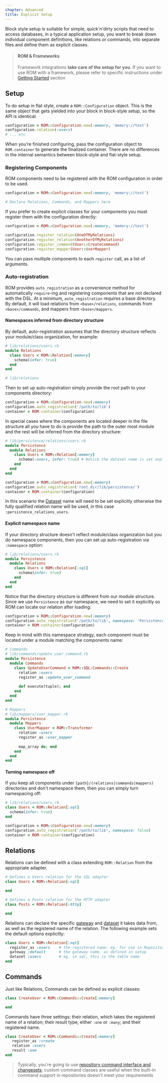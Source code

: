 ```yaml
---
chapter: Advanced
title: Explicit Setup
---
```


Block style setup is suitable for simple, quick'n'dirty scripts that need to
access databases, in a typical application setup, you want to break down
individual component definitions, like relations or commands, into separate
files and define them as explicit classes.

> #### ROM & Frameworks
>
> Framework integrations **take care of the setup for you**. If you want to use ROM
> with a framework, please refer to specific instructions under [Getting Started](/%{version}/learn/getting-started)
> section

## Setup

To do setup in flat style, create a `ROM::Configuration` object. This is the
same object that gets yielded into your block in block-style setup, so the API
is identical.

```ruby
configuration = ROM::Configuration.new(:memory, 'memory://test')
configuration.relation(:users)
# ... etc
```

When you’re finished configuring, pass the configuration object to
`ROM.container` to generate the finalized container. There are no differences in
the internal semantics between block-style and flat-style setup.

### Registering Components

ROM components need to be registered with the ROM configuration in order to be used.

```ruby
configuration = ROM::Configuration.new(:memory, 'memory://test')

# Declare Relations, Commands, and Mappers here
```

If you prefer to create explicit classes for your components you must register
them with the configuration directly:

```ruby
configuration = ROM::Configuration.new(:memory, 'memory://test')

configuration.register_relation(OneOfMyRelations)
configuration.register_relation(AnotherOfMyRelations)
configuration.register_command(User::CreateCommand)
configuration.register_mapper(User::UserMapper)
```

You can pass multiple components to each `register` call, as a list of arguments.

### Auto-registration

ROM provides `auto_registration` as a convenience method for automatically
`require`-ing and registering components that are not declared with the DSL. At
a minimum, `auto_registration` requires a base directory. By default, it will
load relations from `<base>/relations`, commands from `<base>/commands`, and
mappers from `<base>/mappers`.

#### Namespaces inferred from directory structure

By default, auto-registration assumes that the directory structure reflects your module/class
organization, for example:

``` ruby
# lib/relations/users.rb
module Relations
  class Users < ROM::Relation[:memory]
    schema(infer: true)
  end
end

# lib/relations
```

Then to set up auto-registration simply provide the root path to your components directory:

```ruby
configuration = ROM::Configuration.new(:memory)
configuration.auto_registration('/path/to/lib')
container = ROM.container(configuration)
```

In special cases where the components are located deeper in the file structure all you have
to do is provide the path to the outer most module and the rest will be inferred from
the directory structure:

```ruby
# lib/persistence/relations/users.rb
module Persistence
  module Relations
    class Users < ROM::Relation[:memory]
      schema(:users, infer: true) # Notice the dataset name is set explicitly
    end
  end
end

configuration = ROM::Configuration.new(:memory)
configuration.auto_registration('root_dir/lib/persistence/')
container = ROM.container(configuration)

```

In this scenario the [Dataset](/%{version}/glossary/#dataset) name will need to be set
explicitly otherwise the fully qualified relation name will be used, in this case
`:persistence_relations_users`.


#### Explicit namespace name

If your directory structure doesn't reflect module/class organization but you do namespace components,
then you can set up auto-registration via `:namespace` option:

``` ruby
# lib/relations/users.rb
module Persistence
  module Relations
    class Users < ROM::Relation[:sql]
      schema(infer: true)
    end
  end
end
```

Notice that the directory structure is different from our module structure. Since we use `Persistence`
as our namespace, we need to set it explicitly so ROM can locate our relation after loading:

```ruby
configuration = ROM::Configuration.new(:memory)
configuration.auto_registration('/path/to/lib', namespace: 'Persistence')
container = ROM.container(configuration)
```

Keep in mind with this namespace strategy, each component must be located under a module matching the
components name:

```ruby
# Commands
# lib/commands/update_user_command.rb
module Persistence
  module Commands
    class UpdateUserCommand < ROM::SQL:Commands::Create
      relation :users
      register_as :update_user_command
      
      def execute(tuple); end
    end
  end
end

# Mappers
# lib/mappers/user_mapper.rb
module Persistence
  module Mappers
    class UserMapper < ROM::Transformer
      relation :users
      register_as :user_mapper
      
      map_array do; end
    end
  end
end
```

#### Turning namespace off

If you keep all components under `{path}/(relations|commands|mappers)` directories and don't
namespace them, then you can simply turn namespacing off:

``` ruby
# lib/relations/users.rb
class Users < ROM::Relation[:sql]
  schema(infer: true)
end
```

```ruby
configuration = ROM::Configuration.new(:memory)
configuration.auto_registration('/path/to/lib', namespace: false)
container = ROM.container(configuration)
```

## Relations

Relations can be defined with a class extending `ROM::Relation` from the appropriate adapter.

```ruby
# Defines a Users relation for the SQL adapter
class Users < ROM::Relation[:sql]

end

# Defines a Posts relation for the HTTP adapter
class Posts < ROM::Relation[:http]

end
```

Relations can declare the specific
[gateway](http://rom-rb.org/learn/glossary#gateway) and
[dataset](http://rom-rb.org/introduction/glossary/#dataset) it takes data from,
as well as the registered name of the relation. The following example sets the
default options explicitly:

```ruby
class Users < ROM::Relation[:sql]
  register_as :users    # the registered name; eg. for use in Repository’s relations(...) method
  gateway :default      # the gateway name, as defined in setup
  dataset :users        # eg. in sql, this is the table name
end
```

## Commands

Just like Relations, Commands can be defined as explicit classes:

```ruby
class CreateUser < ROM::Commands::Create[:memory]

end
```

Commands have three settings: their relation, which takes the registered name of
a relation; their result type, either `:one` or `:many`; and their registered
name.

```ruby
class CreateUser < ROM::Commands::Create[:memory]
   register_as :create
   relation :users
   result :one
end
```

> Typically, you're going to use [repository command interface and changesets](/%{version}/learn/repositories/quick-start);
> custom command classes are useful when the built-in command support in
> repositories doesn't meet your requirements
